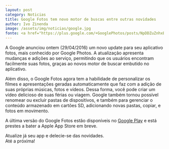 ```yaml
---
layout: post
category: Noticias
title: Google Fotos tem novo motor de buscas entre outras novidades
author: Ivo Zinenda
image: /assets/img/noticias/google.jpg
fonte: <a href="https://plus.google.com/+GooglePhotos/posts/NpDDZuZnhxB">Google</a>
---
```


A Google anunciou ontem (29/04/2016) um novo update para seu aplicativo fotos, mais conhecido por Google Photos.
A atualização apresenta mudanças e adições ao serviço, permitindo que os usuários encontram facilmente suas fotos, graças ao novos motor de buscar embutido no aplicativo.

Além disso, o Google Fotos agora tem a habilidade de personalizar os filmes e apresentações geradas automaticamente que faz com a adição de suas próprias 
músicas, fotos e vídeos. Dessa forma, você pode criar um vídeo delicioso de suas férias ou viagem. 
Google também tornou possível renomear ou excluir pastas de dispositivos, e também para gerenciar o conteúdo armazenado em cartões SD, adicionando novas pastas, copiar, e fotos em movimento.

A última versão do Google Fotos estão disponíveis no [Google Play](https://play.google.com/store/apps/details?id=com.google.android.apps.photos) e está prestes a bater a Apple App Store em breve.

Atualize já seu app e delecie-se das novidades.<br>
Até a próxima!